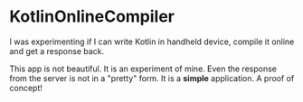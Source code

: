 # KotlinOnlineCompiler
I was experimenting if I can write Kotlin in handheld device, compile it online and get a response back.

This app is not beautiful. It is an experiment of mine. Even the response from the server is not in a "pretty" form.
It is a **simple** application. A proof of concept!

